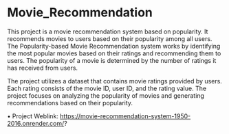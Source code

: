 # Movie_Recommendation
This project is a movie recommendation system based on popularity. It recommends movies to users based on their popularity among all users.
The Popularity-based Movie Recommendation system works by identifying the most popular movies based on their ratings and recommending them to users. The popularity of a movie is determined by the number of ratings it has received from users.

The project utilizes a dataset that contains movie ratings provided by users. Each rating consists of the movie ID, user ID, and the rating value. The project focuses on analyzing the popularity of movies and generating recommendations based on their popularity.

•	Project Weblink: https://movie-recommendation-system-1950-2016.onrender.com/?
